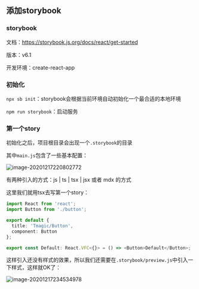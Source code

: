 ## 添加storybook

### storybook

文档：https://storybook.js.org/docs/react/get-started

版本：v6.1

开发环境：create-react-app

### 初始化

`npx sb init`：storybook会根据当前环境自动初始化一个最合适的本地环境

`npm run storybook`：启动服务

### 第一个story

初始化之后，项目根目录会出现一个`.storybook`的目录

其中`main.js`包含了一些基本配置：

![image-20201217220802772](C:\Users\wwz\AppData\Roaming\Typora\typora-user-images\image-20201217220802772.png)

有两种引入的方式：js | ts | tsx | jsx 或者 mdx 的方式

这里我们就用tsx去写第一个story：

```typescript
import React from 'react';
import Button from './button';

export default {
  title: 'Tmagic/Button',
  component: Button
};

export const Default: React.VFC<{}> = () => <Button>Default</Button>;
```

这样引入还没有样式的效果，所以我们还需要在`.storybook/preview.js`中引入一下样式，这样就OK了：

![image-20201217234534978](C:\Users\wwz\AppData\Roaming\Typora\typora-user-images\image-20201217234534978.png)





